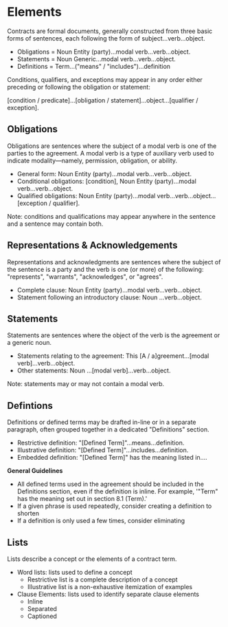 # Elements

Contracts are formal documents, generally constructed from three basic forms of sentences, each following the form of subject...verb...object.

* Obligations = Noun Entity (party)...modal verb...verb...object.
* Statements = Noun Generic...modal verb...verb...object.
* Definitions = Term...("means" / "includes")...definition

Conditions, qualifiers, and exceptions may appear in any order either preceding or following the obligation or statement:

[condition / predicate]...[obligation / statement]...object...[qualifier / exception].

## Obligations

Obligations are sentences where the subject of a modal verb is one of the parties to the agreement. A modal verb is a type of auxiliary verb used to indicate modality—namely, permission, obligation, or ability.

* General form: Noun Entity (party)...modal verb...verb...object.
* Conditional obligations: [condition], Noun Entity (party)...modal verb...verb...object.
* Qualified obligations: Noun Entity (party)...modal verb...verb...object...[exception / qualifier].

Note: conditions and qualifications may appear anywhere in the sentence and a sentence may contain both.

## Representations & Acknowledgements

Representations and acknowledgments are sentences where the subject of the sentence is a party and the verb is one (or more) of the following: "represents", "warrants", "acknowledges", or "agrees".

* Complete clause: Noun Entity (party)...modal verb...verb...object.
* Statement following an introductory clause: Noun ...verb...object.

## Statements

Statements are sentences where the object of the verb is the agreement or a generic noun.

* Statements relating to the agreement: This [A / a]greement...[modal verb]...verb...object.
* Other statements: Noun ...[modal verb]...verb...object.

Note: statements may or may not contain a modal verb.

## Defintions

Definitions or defined terms may be drafted in-line or in a separate paragraph, often grouped together in a dedicated "Definitions" section.

* Restrictive definition: "[Defined Term]"...means...definition.
* Illustrative definition: "[Defined Term]"...includes...definition.
* Embedded definition: "[Defined Term]" has the meaning listed in....

**General Guidelines**
* All defined terms used in the agreement should be included in the Definitions section, even if the definition is inline. For example, '"Term" has the meaning set out in section 8.1 (Term).'
* If a given phrase is used repeatedly, consider creating a definition to shorten
* If a definition is only used a few times, consider eliminating

## Lists

Lists describe a concept or the elements of a contract term.

* Word lists: lists used to define a concept
  * Restrictive list is a complete description of a concept
  * Illustrative list is a non-exhaustive itemization of examples
* Clause Elements: lists used to identify separate clause elements
  * Inline
  * Separated
  * Captioned
